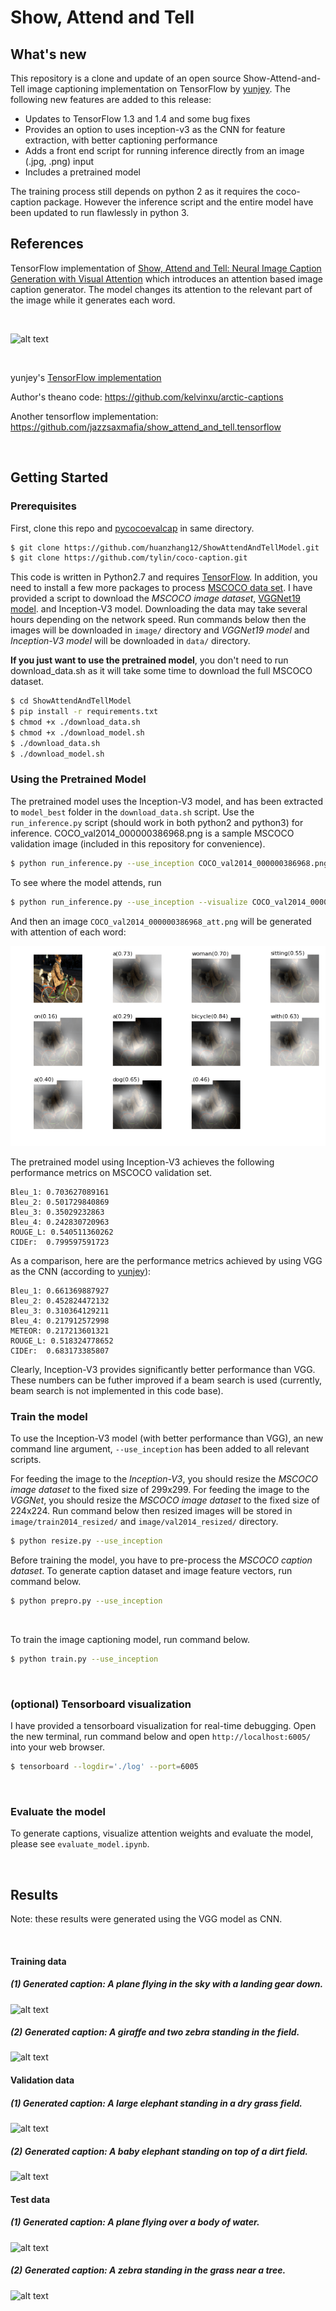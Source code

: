 # Show, Attend and Tell 

## What's new

This repository is a clone and update of an open source Show-Attend-and-Tell image captioning implementation on TensorFlow by [yunjey](https://github.com/yunjey/show-attend-and-tell). The following new features are added to this release:

- Updates to TensorFlow 1.3 and 1.4 and some bug fixes
- Provides an option to uses inception-v3 as the CNN for feature extraction, with better captioning performance
- Adds a front end script for running inference directly from an image (.jpg, .png) input
- Includes a pretrained model

The training process still depends on python 2 as it requires the coco-caption package. However the inference script and the entire model have been updated to run flawlessly in python 3.


## References

TensorFlow implementation of [Show, Attend and Tell: Neural Image Caption Generation with Visual Attention](http://arxiv.org/abs/1502.03044) which introduces an attention based image caption generator. The model changes its attention to the relevant part of the image while it generates each word.

<br/>

![alt text](jpg/attention_over_time.jpg "soft attention")

<br/>

yunjey's [TensorFlow implementation](https://github.com/yunjey/show-attend-and-tell)

Author's theano code: https://github.com/kelvinxu/arctic-captions 

Another tensorflow implementation: https://github.com/jazzsaxmafia/show_attend_and_tell.tensorflow

<br/>


## Getting Started

### Prerequisites

First, clone this repo and [pycocoevalcap](https://github.com/tylin/coco-caption.git) in same directory.

```bash
$ git clone https://github.com/huanzhang12/ShowAttendAndTellModel.git
$ git clone https://github.com/tylin/coco-caption.git
```

This code is written in Python2.7 and requires [TensorFlow](https://www.tensorflow.org/versions/r0.11/get_started/os_setup.html#anaconda-installation). In addition, you need to install a few more packages to process [MSCOCO data set](http://mscoco.org/home/). 
I have provided a script to download the <i>MSCOCO image dataset</i>, [VGGNet19 model](http://www.vlfeat.org/matconvnet/pretrained/). and Inception-V3 model. 
Downloading the data may take several hours depending on the network speed. Run commands below then the images will be downloaded in `image/` directory and <i>VGGNet19 model</i> and <i>Inception-V3 model</i> will be downloaded in `data/` directory.

**If you just want to use the pretrained model**, you don't need to run download_data.sh as it will take some time to download the full MSCOCO dataset.

```bash
$ cd ShowAttendAndTellModel
$ pip install -r requirements.txt
$ chmod +x ./download_data.sh
$ chmod +x ./download_model.sh
$ ./download_data.sh
$ ./download_model.sh
```

### Using the Pretrained Model

The pretrained model uses the Inception-V3 model, and has been extracted to `model_best` folder in the `download_data.sh` script.
Use the `run_inference.py` script (should work in both python2 and python3) for inference. 
COCO_val2014_000000386968.png is a sample MSCOCO validation image (included in this repository for convenience).

```bash
$ python run_inference.py --use_inception COCO_val2014_000000386968.png
```

To see where the model attends, run

```bash
$ python run_inference.py --use_inception --visualize COCO_val2014_000000386968.png
```

And then an image `COCO_val2014_000000386968_att.png` will be generated with attention of each word:

![alt text](jpg/COCO_val2014_000000386968_att.png "inception attention")

The pretrained model using Inception-V3 achieves the following performance metrics on MSCOCO validation set. 

```
Bleu_1: 0.703627089161
Bleu_2: 0.501729840869
Bleu_3: 0.35029232863
Bleu_4: 0.242830720963
ROUGE_L: 0.540511360262
CIDEr:  0.799597591723
```

As a comparison, here are the performance metrics achieved by using VGG as the CNN (according to [yunjey](https://github.com/yunjey/show-attend-and-tell/blob/master/evaluate_model.ipynb)):

```
Bleu_1: 0.661369887927
Bleu_2: 0.452824472132
Bleu_3: 0.310364129211
Bleu_4: 0.217912572998
METEOR: 0.217213601321
ROUGE_L: 0.518324778652
CIDEr:  0.683173385807
```

Clearly, Inception-V3 provides significantly better performance than VGG.
These numbers can be futher improved if a beam search is used
(currently, beam search is not implemented in this code base).

### Train the model

To use the Inception-V3 model (with better performance than VGG), an new command line argument, `--use_inception` has been added to all relevant scripts.

For feeding the image to the <i>Inception-V3</i>, you should resize the <i>MSCOCO image dataset</i> to the fixed size of 299x299. 
For feeding the image to the <i>VGGNet</i>, you should resize the <i>MSCOCO image dataset</i> to the fixed size of 224x224. Run command below then resized images will be stored in `image/train2014_resized/` and `image/val2014_resized/` directory.

```bash
$ python resize.py --use_inception
```

Before training the model, you have to pre-process the <i>MSCOCO caption dataset</i>.
To generate caption dataset and image feature vectors, run command below.

```bash
$ python prepro.py --use_inception
```
<br>

To train the image captioning model, run command below. 

```bash
$ python train.py --use_inception
```
<br>

### (optional) Tensorboard visualization

I have provided a tensorboard visualization for real-time debugging.
Open the new terminal, run command below and open `http://localhost:6005/` into your web browser.

```bash
$ tensorboard --logdir='./log' --port=6005 
```
<br>

### Evaluate the model 

To generate captions, visualize attention weights and evaluate the model, please see `evaluate_model.ipynb`.


<br/>

## Results
 
Note: these results were generated using the VGG model as CNN.

<br/>

#### Training data

##### (1) Generated caption: A plane flying in the sky with a landing gear down.
![alt text](jpg/train2.jpg "train image")

##### (2) Generated caption: A giraffe and two zebra standing in the field.
![alt text](jpg/train.jpg "train image")

#### Validation data

##### (1) Generated caption: A large elephant standing in a dry grass field.
![alt text](jpg/val.jpg "val image")

##### (2) Generated caption: A baby elephant standing on top of a dirt field.
![alt text](jpg/val2.jpg "val image")

#### Test data

##### (1) Generated caption: A plane flying over a body of water.
![alt text](jpg/test.jpg "test image")

##### (2) Generated caption: A zebra standing in the grass near a tree.
![alt text](jpg/test2.jpg "test image")

